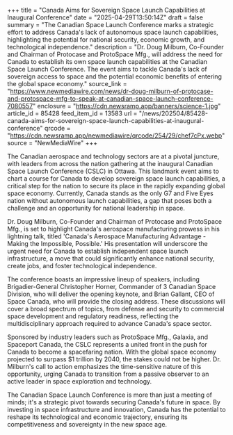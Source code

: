 +++
title = "Canada Aims for Sovereign Space Launch Capabilities at Inaugural Conference"
date = "2025-04-29T13:50:14Z"
draft = false
summary = "The Canadian Space Launch Conference marks a strategic effort to address Canada's lack of autonomous space launch capabilities, highlighting the potential for national security, economic growth, and technological independence."
description = "Dr. Doug Milburn, Co-Founder and Chairman of Protocase and ProtoSpace Mfg., will address the need for Canada to establish its own space launch capabilities at the Canadian Space Launch Conference. The event aims to tackle Canada's lack of sovereign access to space and the potential economic benefits of entering the global space economy."
source_link = "https://www.newmediawire.com/news/dr-doug-milburn-of-protocase-and-protospace-mfg-to-speak-at-canadian-space-launch-conference-7080557"
enclosure = "https://cdn.newsramp.app/banners/science-1.jpg"
article_id = 85428
feed_item_id = 13583
url = "/news/202504/85428-canada-aims-for-sovereign-space-launch-capabilities-at-inaugural-conference"
qrcode = "https://cdn.newsramp.app/newmediawire/qrcode/254/29/chef7cPx.webp"
source = "NewMediaWire"
+++

<p>The Canadian aerospace and technology sectors are at a pivotal juncture, with leaders from across the nation gathering at the inaugural Canadian Space Launch Conference (CSLC) in Ottawa. This landmark event aims to chart a course for Canada to develop sovereign space launch capabilities, a critical step for the nation to secure its place in the rapidly expanding global space economy. Currently, Canada stands as the only G7 and Five Eyes nation without autonomous launch capabilities, a gap that poses both a challenge and an opportunity for national leadership in space.</p><p>Dr. Doug Milburn, Co-Founder and Chairman of Protocase and ProtoSpace Mfg., is set to highlight Canada's aerospace manufacturing prowess in his lightning talk, titled 'Canada's Aerospace Manufacturing Advantage - Making the Impossible, Possible.' His presentation will underscore the urgent need for Canada to establish independent space launch infrastructure, a move that could significantly enhance national security, create jobs, and foster technological independence.</p><p>The conference boasts an impressive lineup of speakers, including Brigadier-General Christopher Horner, Commander of 3 Canadian Space Division, who will deliver the opening keynote, and Brian Gallant, CEO of Space Canada, who will provide the closing address. These discussions will cover a broad spectrum of topics, from defense and security to commercial space development and regulatory readiness, reflecting the multidisciplinary approach required to advance Canada's space sector.</p><p>Sponsored by industry leaders such as ProtoSpace Mfg., Galaxia, and Spaceport Canada, the CSLC represents a united front in the push for Canada to become a spacefaring nation. With the global space economy projected to surpass $1 trillion by 2040, the stakes could not be higher. Dr. Milburn's call to action emphasizes the time-sensitive nature of this opportunity, urging Canada to transition from a passive observer to an active leader in space exploration and technology.</p><p>The Canadian Space Launch Conference is more than just a meeting of minds; it's a strategic pivot towards securing Canada's future in space. By investing in space infrastructure and innovation, Canada has the potential to reshape its technological and economic trajectory, ensuring its competitiveness and sovereignty in the new space age.</p>